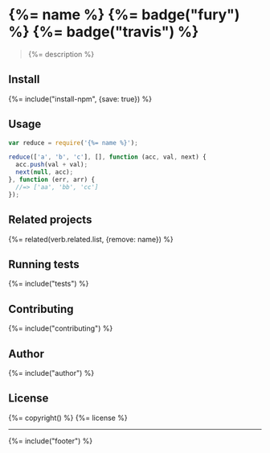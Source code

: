 # {%= name %} {%= badge("fury") %} {%= badge("travis") %}

> {%= description %}

## Install
{%= include("install-npm", {save: true}) %}

## Usage

```js
var reduce = require('{%= name %}');

reduce(['a', 'b', 'c'], [], function (acc, val, next) {
  acc.push(val + val);
  next(null, acc);
}, function (err, arr) {
  //=> ['aa', 'bb', 'cc']
});
```

## Related projects
{%= related(verb.related.list, {remove: name}) %}  

## Running tests
{%= include("tests") %}

## Contributing
{%= include("contributing") %}

## Author
{%= include("author") %}

## License
{%= copyright() %}
{%= license %}

***

{%= include("footer") %}
